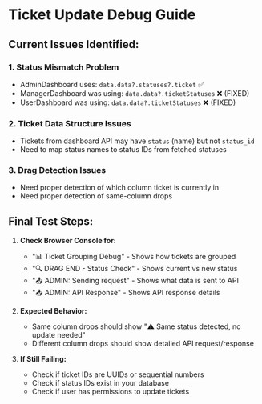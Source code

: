 # Ticket Update Debug Guide

## Current Issues Identified:

### 1. **Status Mismatch Problem**
- AdminDashboard uses: `data.data?.statuses?.ticket` ✅
- ManagerDashboard was using: `data.data?.ticketStatuses` ❌ (FIXED)
- UserDashboard was using: `data.data?.ticketStatuses` ❌ (FIXED)

### 2. **Ticket Data Structure Issues**
- Tickets from dashboard API may have `status` (name) but not `status_id`
- Need to map status names to status IDs from fetched statuses

### 3. **Drag Detection Issues**
- Need proper detection of which column ticket is currently in
- Need proper detection of same-column drops

## Final Test Steps:

1. **Check Browser Console for:**
   - "📊 Ticket Grouping Debug" - Shows how tickets are grouped
   - "🔍 DRAG END - Status Check" - Shows current vs new status
   - "📤 ADMIN: Sending request" - Shows what data is sent to API
   - "📥 ADMIN: API Response" - Shows API response details

2. **Expected Behavior:**
   - Same column drops should show "⚠️ Same status detected, no update needed"
   - Different column drops should show detailed API request/response

3. **If Still Failing:**
   - Check if ticket IDs are UUIDs or sequential numbers
   - Check if status IDs exist in your database
   - Check if user has permissions to update tickets
